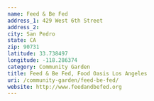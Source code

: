 ```yaml
---
name: Feed & Be Fed
address_1: 429 West 6th Street
address_2: 
city: San Pedro
state: CA
zip: 90731
latitude: 33.738497
longitude: -118.286374
category: Community Garden
title: Feed & Be Fed, Food Oasis Los Angeles
uri: /community-garden/feed-be-fed/
website: http://www.feedandbefed.org
---
```

